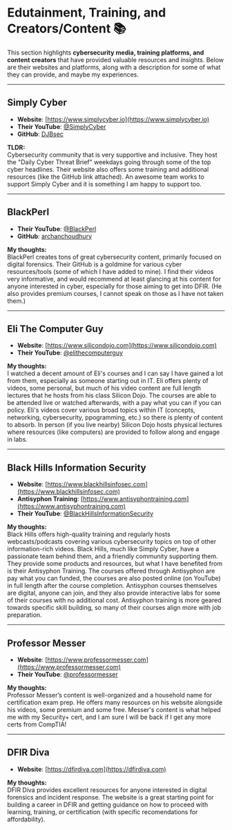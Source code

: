 # Edutainment, Training, and Creators/Content 📚

This section highlights **cybersecurity media, training platforms, and content creators** that have provided valuable resources and insights. Below are their websites and platforms, along with a description for some of what they can provide, and maybe my experiences.

---

## Simply Cyber  
- **Website**: [https://www.simplycyber.io](https://www.simplycyber.io)  
- **Their YouTube**: [@SimplyCyber](https://www.youtube.com/@SimplyCyber)  
- **GitHub**: [DJBsec](https://github.com/DJBsec)  

**TLDR:**  
Cybersecurity community that is very supportive and inclusive. They host the "Daily Cyber Threat Brief" weekdays going through some of the top cyber headlines. Their website also offers some training and additional resources (like the GitHub link attached). An awesome team works to support Simply Cyber and it is something I am happy to support too.

---

## BlackPerl  
- **Their YouTube**: [@BlackPerl](https://www.youtube.com/@BlackPerl)  
- **GitHub**: [archanchoudhury](https://github.com/archanchoudhury)  

**My thoughts:**  
BlackPerl creates tons of great cybersecurity content, primarily focused on digital forensics. Their GitHub is a goldmine for various cyber resources/tools (some of which I have added to mine). I find their videos very informative, and would recommend at least glancing at his content for anyone interested in cyber, especially for those aiming to get into DFIR. (He also provides premium courses, I cannot speak on those as I have not taken them.)

---

## Eli The Computer Guy  
- **Website**: [https://www.silicondojo.com](https://www.silicondojo.com)  
- **Their YouTube**: [@elithecomputerguy](https://www.youtube.com/@elithecomputerguy)  

**My thoughts:**  
I watched a decent amount of Eli's courses and I can say I have gained a lot from them, especially as someone starting out in IT. Eli offers plenty of videos, some personal, but much of his video content are full length lectures that he hosts from his class Silicon Dojo.
The courses are able to be attended live or watched afterwards, with a pay what you can if you can policy. Eli's videos cover various broad topics within IT (concepts, networking, cybersecurity, ppogramming, etc.) so there is plenty of content to absorb. In person (if you live nearby) Silicon Dojo hosts physical lectures where resources (like computers) are provided to follow along and engage in labs.

---

## Black Hills Information Security  
- **Website**: [https://www.blackhillsinfosec.com](https://www.blackhillsinfosec.com)  
- **Antisyphon Training**: [https://www.antisyphontraining.com](https://www.antisyphontraining.com)  
- **Their YouTube**: [@BlackHillsInformationSecurity](https://www.youtube.com/@BlackHillsInformationSecurity)  

**My thoughts:**  
Black Hills offers high-quality training and regularly hosts webcasts/podcasts covering various cybersecurity topics on top of other information-rich videos. Black Hills, much like Simply Cyber, have a passionate team behind them, and a friendly community supporting them. They provide some products and resources, but what I have benefited from is their Antisyphon Training. The courses offered through Antisyphon are pay what you can funded, the courses are also posted online (on YouTube) in full length after the course completion. Antisyphon courses themselves are digital, anyone can join, and they also provide interactive labs for some of their courses with no additional cost. Antisyphon training is more geared towards specific skill building, so many of their courses align more with job preparation.

---

## Professor Messer  
- **Website**: [https://www.professormesser.com](https://www.professormesser.com)  
- **Their YouTube**: [@professormesser](https://www.youtube.com/@professormesser)  

**My thoughts:**  
Professor Messer’s content is well-organized and a household name for certification exam prep. He offers many resources on his website alongside his videos, some premium and some free. Messer's content is what helped me with my Security+ cert, and I am sure I will be back if I get any more certs from CompTIA!

---

## DFIR Diva  
- **Website**: [https://dfirdiva.com](https://dfirdiva.com)  

**My thoughts:**  
DFIR Diva provides excellent resources for anyone interested in digital forensics and incident response. The website is a great starting point for building a career in DFIR and getting guidance on how to proceed with learning, training, or certification (with specific recomendations for affordability).
